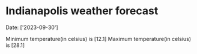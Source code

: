 # Indianapolis weather forecast 
Date: ['2023-09-30'] 

Minimum temperature(in celsius) is [12.1] 
Maximum temperature(in celsius) is [28.1]
